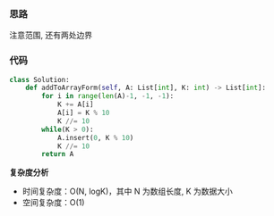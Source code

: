 ### 思路

注意范围, 还有两处边界

### 代码

```python
class Solution:
    def addToArrayForm(self, A: List[int], K: int) -> List[int]:
        for i in range(len(A)-1, -1, -1):
            K += A[i]
            A[i] = K % 10
            K //= 10
        while(K > 0):
            A.insert(0, K % 10)
            K //= 10
        return A
```

**复杂度分析**

- 时间复杂度：O(N, logK)，其中 N 为数组长度, K 为数据大小
- 空间复杂度：O(1)
